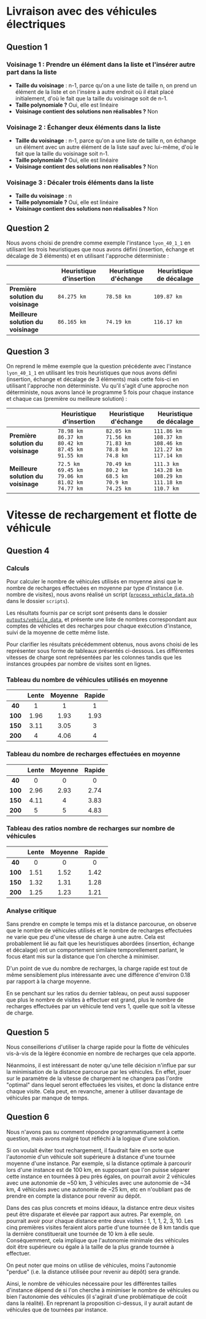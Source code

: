 # Livraison avec des véhicules électriques

## Question 1

### Voisinage 1 : Prendre un élément dans la liste et l'insérer autre part dans la liste
- **Taille du voisinage** : n-1, parce qu'on a une liste de taille n, on prend un élément de la liste et on l'insère à autre endroit où il était placé initialement, d'où le fait que la taille du voisinage soit de n-1.
- **Taille polynomiale ?** Oui, elle est linéaire
- **Voisinage contient des solutions non réalisables ?** Non

### Voisinage 2 : Échanger deux éléments dans la liste
- **Taille du voisinage** : n-1, parce qu'on a une liste de taille n, on échange un élément avec un autre élément de la liste sauf avec lui-même, d'où le fait que la taille du voisinage soit n-1.
- **Taille polynomiale ?** Oui, elle est linéaire
- **Voisinage contient des solutions non réalisables ?** Non

### Voisinage 3 : Décaler trois éléments dans la liste
- **Taille du voisinage** : n
- **Taille polynomiale ?** Oui, elle est linéaire
- **Voisinage contient des solutions non réalisables ?** Non

## Question 2

Nous avons choisi de prendre comme exemple l'instance `lyon_40_1_1` en utilisant les trois heuristiques que nous avons défini (insertion, échange et décalage de 3 éléments) et en utilisant l'approche déterministe :

|                                      | Heuristique d'insertion | Heuristique d'échange | Heuristique de décalage |
|--------------------------------------|-------------------------|-----------------------|-------------------------|
| **Première solution du voisinage**   | `84.275 km`             | `78.58 km`            | `109.87 km`             |
| **Meilleure solution du voisinage**  | `86.165 km`             | `74.19 km`            | `116.17 km`             | 

## Question 3

On reprend le même exemple que la question précédente avec l'instance `lyon_40_1_1` en utilisant les trois heuristiques que nous avons défini (insertion, échange et décalage de 3 éléments) mais cette fois-ci en utilisant l'approche non déterministe.
Vu qu'il s'agit d'une approche non déterministe, nous avons lancé le programme 5 fois pour chaque instance et chaque cas (première ou meilleure solution) :

|                                     | Heuristique d'insertion                                                 | Heuristique d'échange                                                    | Heuristique de décalage                                                        |
|-------------------------------------|-------------------------------------------------------------------------|--------------------------------------------------------------------------|--------------------------------------------------------------------------------|
| **Première solution du voisinage**  | `78.98 km` <br/>`86.37 km`<br/>`80.42 km`<br/>`87.45 km`<br/>`91.55 km` | `82.05 km` <br/>`71.56 km` <br/>`71.83 km` <br/>`78.8 km` <br/>`74.8 km` | `111.86 km`<br/>`108.37 km` <br/>`108.46 km` <br/>`121.27 km` <br/>`117.14 km` |
| **Meilleure solution du voisinage** | `72.5 km`<br/>`69.45 km` <br/>`79.06 km`<br/>`81.02 km`<br/>`74.77 km`  | `70.49 km` <br/>`80.2 km` <br/>`68.5 km` <br/>`70.9 km` <br/>`74.25 km`  | `111.3 km` <br/>`143.28 km` <br/>`108.29 km` <br/>`111.18 km` <br/>`110.7 km`  | 


# Vitesse de rechargement et flotte de véhicule

## Question 4

### Calculs

Pour calculer le nombre de véhicules utilisés en moyenne ainsi que le nombre de recharges effectuées en moyenne par type d'instance (i.e. nombre de visites), nous avons réalisé un script ([`process_vehicle_data.sh`](../scripts/process_vehicle_data.sh) dans le dossier `scripts`).

Les résultats fournis par ce script sont présents dans le dossier [`outputs/vehicle_data`](../outputs/vehicle_data), et présente une liste de nombres correspondant aux comptes de véhicles et des recharges pour chaque exécution d'instance, suivi de la moyenne de cette même liste.

Pour clarifier les résultats précédemment obtenus, nous avons choisi de les représenter sous forme de tableaux présentés ci-dessous.
Les différentes vitesses de charge sont représentées par les colonnes tandis que les instances groupées par nombre de visites sont en lignes.

### Tableau du nombre de véhicules utilisés en moyenne

|         | **Lente** | **Moyenne** | **Rapide** |
|:-------:|:---------:|:-----------:|:----------:|
| **40**  |     1     |      1      |     1      |
| **100** |   1.96    |    1.93     |    1.93    |
| **150** |   3.11    |    3.05     |     3      |
| **200** |     4     |    4.06     |     4      |

### Tableau du nombre de recharges effectuées en moyenne

|         | **Lente** | **Moyenne** | **Rapide** |
|:-------:|:---------:|:-----------:|:----------:|
| **40**  |     0     |      0      |     0      |
| **100** |   2.96    |    2.93     |    2.74    |
| **150** |   4.11    |      4      |    3.83    |
| **200** |     5     |      5      |    4.83    |

### Tableau des ratios nombre de recharges sur nombre de véhicules

|         | **Lente** | **Moyenne** | **Rapide** |
|:-------:|:---------:|:-----------:|:----------:|
| **40**  |     0     |      0      |     0      |
| **100** |   1.51    |    1.52     |    1.42    |
| **150** |   1.32    |    1.31     |    1.28    |
| **200** |   1.25    |    1.23     |    1.21    |

### Analyse critique

Sans prendre en compte le temps mis et la distance parcourue, on observe que le nombre de véhicules utilisés et le nombre de recharges effectuées ne varie que peu d'une vitesse de charge à une autre.
Cela est probablement lié au fait que les heuristiques abordées (insertion, échange et décalage) ont un comportement similaire temporellement parlant, le focus étant mis sur la distance que l'on cherche à minimiser.

D'un point de vue du nombre de recharges, la charge rapide est tout de même sensiblement plus intéressante avec une différence d'environ 0.18 par rapport à la charge moyenne.

En se penchant sur les ratios du dernier tableau, on peut aussi supposer que plus le nombre de visites à effectuer est grand, plus le nombre de recharges effectuées par un véhicule tend vers 1, quelle que soit la vitesse de charge.

## Question 5

Nous conseillerions d'utiliser la charge rapide pour la flotte de véhicules vis-à-vis de la légère économie en nombre de recharges que cela apporte.

Néanmoins, il est intéressant de noter qu'une telle décision n'influe par sur la minimisation de la distance parcourue par les véhicules.
En effet, jouer sur le paramètre de la vitesse de chargement ne changera pas l'ordre "optimal" dans lequel seront effectuées les visites, et donc la distance entre chaque visite. Cela peut, en revanche, amener à utiliser davantage de véhicules par manque de temps.

## Question 6

Nous n'avons pas su comment répondre programmatiquement à cette question, mais avons malgré tout réfléchi à la logique d'une solution.

Si on voulait éviter tout rechargement, il faudrait faire en sorte que l'autonomie d'un véhicule soit supérieure à distance d'une tournée moyenne d'une instance.
Par exemple, si la distance optimale à parcourir lors d'une instance est de 100 km, en supposant que l'on puisse séparer cette instance en tournées à peu près égales, on pourrait avoir 2 véhicules avec une autonomie de ~50 km, 3 véhicules avec une autonomie de ~34 km, 4 véhicules avec une autonomie de ~25 km, etc en n'oubliant pas de prendre en compte la distance pour revenir au dépôt.

Dans des cas plus concrets et moins idéaux, la distance entre deux visites peut être disparate et élevée par rapport aux autres.
Par exemple, on pourrait avoir pour chaque distance entre deux visites : 1, 1, 1, 2, 3, 10.
Les cinq premières visites feraient alors partie d'une tournée de 8 km tandis que la dernière constituerait une tournée de 10 km à elle seule.
Conséquemment, cela implique que l'autonomie minimale des véhicules doit être supérieure ou égale à la taille de la plus grande tournée à effectuer.

On peut noter que moins on utilise de véhicules, moins l'autonomie "perdue" (i.e. la distance utilisée pour revenir au dépôt) sera grande.

Ainsi, le nombre de véhicules nécessaire pour les différentes tailles d'instance dépend de si l'on cherche à minimiser le nombre de véhicules ou bien l'autonomie des véhicules (il s'agirait d'une problématique de coût dans la réalité).
En reprenant la proposition ci-dessus, il y aurait autant de véhicules que de tournées par instance.
